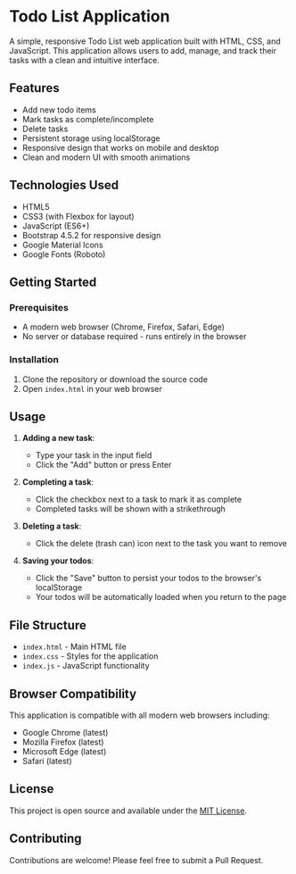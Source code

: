# Todo List Application

A simple, responsive Todo List web application built with HTML, CSS, and JavaScript. This application allows users to add, manage, and track their tasks with a clean and intuitive interface.

## Features

- Add new todo items
- Mark tasks as complete/incomplete
- Delete tasks
- Persistent storage using localStorage
- Responsive design that works on mobile and desktop
- Clean and modern UI with smooth animations

## Technologies Used

- HTML5
- CSS3 (with Flexbox for layout)
- JavaScript (ES6+)
- Bootstrap 4.5.2 for responsive design
- Google Material Icons
- Google Fonts (Roboto)

## Getting Started

### Prerequisites

- A modern web browser (Chrome, Firefox, Safari, Edge)
- No server or database required - runs entirely in the browser

### Installation

1. Clone the repository or download the source code
2. Open `index.html` in your web browser

## Usage

1. **Adding a new task**:
   - Type your task in the input field
   - Click the "Add" button or press Enter

2. **Completing a task**:
   - Click the checkbox next to a task to mark it as complete
   - Completed tasks will be shown with a strikethrough

3. **Deleting a task**:
   - Click the delete (trash can) icon next to the task you want to remove

4. **Saving your todos**:
   - Click the "Save" button to persist your todos to the browser's localStorage
   - Your todos will be automatically loaded when you return to the page

## File Structure

- `index.html` - Main HTML file
- `index.css` - Styles for the application
- `index.js` - JavaScript functionality

## Browser Compatibility

This application is compatible with all modern web browsers including:
- Google Chrome (latest)
- Mozilla Firefox (latest)
- Microsoft Edge (latest)
- Safari (latest)

## License

This project is open source and available under the [MIT License](LICENSE).

## Contributing

Contributions are welcome! Please feel free to submit a Pull Request.
